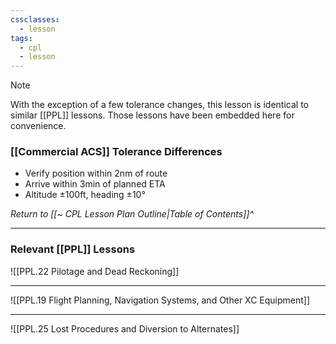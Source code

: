 ```yaml
---
cssclasses:
  - lesson
tags:
  - cpl
  - lesson
---
```

> [!note]
> With the exception of a few tolerance changes, this lesson is identical to similar [[PPL]] lessons. Those lessons have been embedded here for convenience.

### [[Commercial ACS]] Tolerance Differences
- Verify position within 2nm of route
- Arrive within 3min of planned ETA
- Altitude ±100ft, heading ±10°

*Return to [[~ CPL Lesson Plan Outline|Table of Contents]]^*

---

### Relevant [[PPL]] Lessons
![[PPL.22 Pilotage and Dead Reckoning]]

---

![[PPL.19 Flight Planning, Navigation Systems, and Other XC Equipment]]

---

![[PPL.25 Lost Procedures and Diversion to Alternates]]